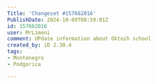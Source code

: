 ```yaml
---
Title: 'Changeset #157662016'
PublishDate: 2024-10-09T08:59:01Z
id: 157662016
user: MrLimeni
comment: UPdate information about Oktoih school
created_by: iD 2.30.4
tags:
- Montenegro
- Podgorica

---
```

